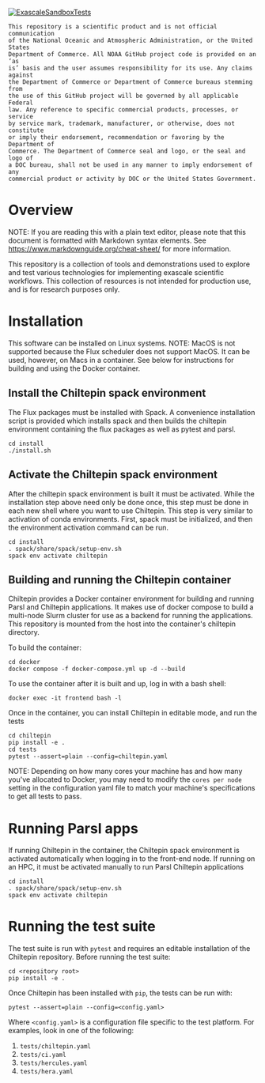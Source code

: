 [![ExascaleSandboxTests](https://github.com/NOAA-GSL/ExascaleWorkflowSandbox/actions/workflows/docker-slurm.yml/badge.svg)](https://github.com/NOAA-GSL/ExascaleWorkflowSandbox/actions/workflows/docker-slurm.yml)

```
This repository is a scientific product and is not official communication
of the National Oceanic and Atmospheric Administration, or the United States
Department of Commerce. All NOAA GitHub project code is provided on an ‘as
is’ basis and the user assumes responsibility for its use. Any claims against
the Department of Commerce or Department of Commerce bureaus stemming from
the use of this GitHub project will be governed by all applicable Federal
law. Any reference to specific commercial products, processes, or service
by service mark, trademark, manufacturer, or otherwise, does not constitute
or imply their endorsement, recommendation or favoring by the Department of
Commerce. The Department of Commerce seal and logo, or the seal and logo of
a DOC bureau, shall not be used in any manner to imply endorsement of any
commercial product or activity by DOC or the United States Government.
```

# Overview

NOTE: If you are reading this with a plain text editor, please note that this document is
formatted with Markdown syntax elements.  See https://www.markdownguide.org/cheat-sheet/
for more information.

This repository is a collection of tools and demonstrations used to explore
and test various technologies for implementing exascale scientific workflows.
This collection of resources is not intended for production use, and is for
research purposes only.

# Installation

This software can be installed on Linux systems.  NOTE: MacOS is not supported
because the Flux scheduler does not support MacOS.  It can be used, however,
on Macs in a container.  See below for instructions for building and using
the Docker container.

## Install the Chiltepin spack environment

The Flux packages must be installed with Spack.  A convenience installation
script is provided which installs spack and then builds the chiltepin
environment containing the flux packages as well as pytest and parsl.

```
cd install
./install.sh
```

## Activate the Chiltepin spack environment

After the chiltepin spack environment is built it must be activated. While
the installation step above need only be done once, this step must be done
in each new shell where you want to use Chiltepin.  This step is very
similar to activation of conda environments.  First, spack must be
initialized, and then the environment activation command can be run.

```
cd install
. spack/share/spack/setup-env.sh
spack env activate chiltepin

```

## Building and running the Chiltepin container

Chiltepin provides a Docker container environment for building and running Parsl and Chiltepin
applications. It makes use of docker compose to build a multi-node Slurm cluster for use as a
backend for running the applications.  This repository is mounted from the host into the container's
chiltepin directory.

To build the container:

```
cd docker
docker compose -f docker-compose.yml up -d --build
```

To use the container after it is built and up, log in with a bash shell:

```
docker exec -it frontend bash -l
```

Once in the container, you can install Chiltepin in editable mode, and run the tests

```
cd chiltepin
pip install -e .
cd tests
pytest --assert=plain --config=chiltepin.yaml
```

NOTE: Depending on how many cores your machine has and how many you've allocated to Docker,
you may need to modify the `cores per node` setting in the configuration yaml file to match
your machine's specifications to get all tests to pass.

# Running Parsl apps

If running Chiltepin in the container, the Chiltepin spack environment is activated
automatically when logging in to the front-end node.  If running on an HPC, it must be
activated  manually to run Parsl Chiltepin applications

```
cd install
. spack/share/spack/setup-env.sh
spack env activate chiltepin
```

# Running the test suite
The test suite is run with `pytest` and requires an editable installation of the Chiltepin
repository.  Before running the test suite:

```
cd <repository root>
pip install -e .
```

Once Chiltepin has been installed with `pip`, the tests can be run with:

```
pytest --assert=plain --config=<config.yaml>
```

Where `<config.yaml>` is a configuration file specific to the test platform.  For examples,
look in one of the following:

1. `tests/chiltepin.yaml`
2. `tests/ci.yaml`
3. `tests/hercules.yaml`
3. `tests/hera.yaml`
